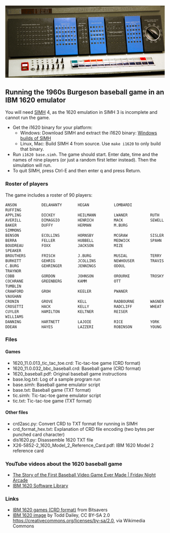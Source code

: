 ![IBM 1620](https://github.com/mdoege/IBM1620-Baseball/raw/master/ibm.png "IBM 1620")

## Running the 1960s Burgeson baseball game in an IBM 1620 emulator

You will need [SIMH](https://github.com/simh/simh) 4, as the 1620 emulation in SIMH 3 is incomplete and cannot run the game.

* Get the i1620 binary for your platform:
    * Windows: Download SIMH and extract the i1620 binary: [Windows builds of SIMH](https://github.com/simh/Win32-Development-Binaries)
    * Linux, Mac: Build SIMH 4 from source. Use ```make i1620``` to only build that binary.
* Run ```i1620 base.simh```. The game should start. Enter date, time and the names of nine players (or just a random first letter instead). Then the simulation will run.
* To quit SIMH, press Ctrl-E and then enter q and press Return.

### Roster of players

The game includes a roster of 90 players:
```
ANSON           DELAHANTY       HEGAN           LOMBARDI        RUFFING
APPLING         DICKEY          HEILMANN        LWANER          RUTH
AVERILL         DIMAGGIO        HENRICH         MACK            SEWELL
BAKER           DUFFY           HERMAN          M.BURG          SIMMONS
BENSON          ECOLLINS        HORNSBY         MCGRAW          SISLER
BERRA           FELLER          HUBBELL         MEDWICK         SPAHN
BOUDREAU        FOXX            JACKSON         MIZE            SPEAKER
BROUTHERS       FRISCH          J.BURG          MUSIAL          TERRY
BURKETT         GEHRIG          JCOLLINS        NEWHOUSER       TRAVIS
C.BURG          GEHRINGER       JENNINGS        ODOUL           TRAYNOR
COBB            GORDON          JOHNSON         OROURKE         TROSKY
COCHRANE        GREENBERG       KAMM            OTT             TUMBLIN
CRAWFORD        GROH            KEELER          PWANER          VAUGHAN
CRONIN          GROVE           KELL            RADBOURNE       WAGNER
CROSETTI        HACK            KELLY           RADCLIFF        WHEAT
CUYLER          HAMILTON        KELTNER         REISER          WILLIAMS
DANNING         HARTNETT        LAJOIE          RICE            YORK
DDEAN           HAYES           LAZZERI         ROBINSON        YOUNG
```

### Files

#### Games

* 1620_11.0.013_tic_tac_toe.crd: Tic-tac-toe game (CRD format)
* 1620_11.0.032_bbc_baseball.crd: Baseball game (CRD format)
* 1620_baseball.pdf: Original baseball game instructions
* base.log.txt: Log of a sample program run
* base.simh: Baseball game emulator script
* base.txt: Baseball game (TXT format)
* tic.simh: Tic-tac-toe game emulator script
* tic.txt: Tic-tac-toe game (TXT format)

#### Other files

* crd2asc.py: Convert CRD to TXT format for running in SIMH
* crd_format_hex.txt: Explanation of CRD file encoding (two bytes per punched card character)
* dis1620.py: Disassemble 1620 TXT file
* X26-5852-2_1620_Model_2_Reference_Card.pdf: IBM 1620 Model 2 reference card

### YouTube videos about the 1620 baseball game

* [The Story of the First Baseball Video Game Ever Made | Friday Night Arcade](https://www.youtube.com/watch?v=IbH7UZ83kzY)
* [IBM 1620 Software Library](https://www.youtube.com/watch?v=N12pQBiRd7A&t=2208)

### Links

* [IBM 1620 games (CRD format)](http://bitsavers.informatik.uni-stuttgart.de/bits/IBM/1620/games/) from Bitsavers
* [IBM 1620 image](https://commons.wikimedia.org/wiki/File:IBM_1620.jpg) by Todd Dailey, CC BY-SA 2.0 <https://creativecommons.org/licenses/by-sa/2.0>, via Wikimedia Commons

